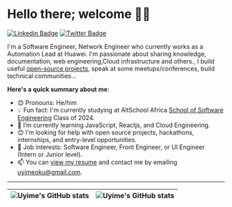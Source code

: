 # Hello there; welcome 👋🏾

[![Linkedin Badge](https://img.shields.io/badge/-uyimeoku-blue?style=for-the-badge&logo=Linkedin&logoColor=white&link=https://www.linkedin.com/in/uyimeoku/)](https://www.linkedin.com/in/uyimeoku/) [![Twitter Badge](https://img.shields.io/badge/-@fonycloudguy-1ca0f1?style=for-the-badge&logo=twitter&logoColor=white&link=https://x.com/fonycloudguy)](https://x.com/fonycloudguy)

I'm a Software Engineer, Network Engineer who currently works as a Automation Lead at Huawei. I'm passionate about sharing knowledge, documentation, web engineering,Cloud infrastructure and others., I build useful [open-source projects]([https://github.com/Soulchildpsalmy]), speak at some meetups/conferences, build technical communities...

**Here's a quick summary about me**:

- 😊 Pronouns: He/him
- 💡 Fun fact: I'm currently studying at AltSchool Africa [School of Software Engineering](https://altschoolafrica.com/schools/engineering) Class of 2024.
- 🌱 I’m currently learning JavaScript, Reactjs, and Cloud Engineering.
- 😊 I’m looking for help with open source projects, hackathons, internships, and entry-level opportunities.
- 💼 Job interests: Software Engineer, Front Engineer, or UI Engineer (Intern or Junior level).
- 📫 You can [view my resume](#) and contact me by emailing uyimeoku@gmail.com.

---

| <img align="center" src="https://github-readme-stats.vercel.app/api?username=Soulchildpsalmy&show_icons=true&include_all_commits=true&hide_border=true" alt="Uyime's GitHub stats" /> | <img align="center" src="https://github-readme-stats.vercel.app/api/top-langs/?username=Soulchildpsalmy&langs_count=8&layout=compact&hide_border=true" alt="Uyime's GitHub stats" /> |
| ------------- | ------------- |
